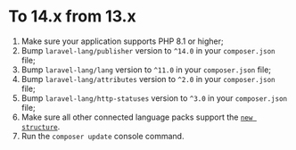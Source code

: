 # To 14.x from 13.x

1. Make sure your application supports PHP 8.1 or higher;
2. Bump `laravel-lang/publisher` version to `^14.0` in your `composer.json` file;
3. Bump `laravel-lang/lang` version to `^11.0` in your `composer.json` file;
4. Bump `laravel-lang/attributes` version to `^2.0` in your `composer.json` file;
5. Bump `laravel-lang/http-statuses` version to `^3.0` in your `composer.json` file;
6. Make sure all other connected language packs support the [`new structure`](https://github.com/Laravel-Lang/translations-template/tree/14.x).
7. Run the `composer update` console command.
